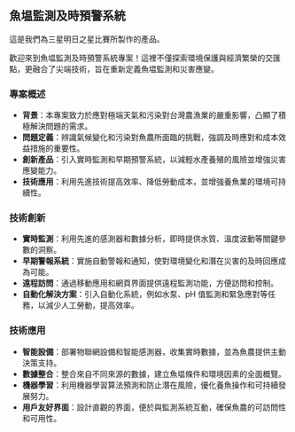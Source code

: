 ## 魚塭監測及時預警系統

這是我們為三星明日之星比賽所製作的產品。

歡迎來到魚塭監測及時預警系統專案！這裡不僅探索環境保護與經濟繁榮的交匯點，更融合了尖端技術，旨在重新定義魚塭監測和災害應變。

### 專案概述
- **背景**：本專案致力於應對極端天氣和污染對台灣農漁業的嚴重影響，凸顯了積極解決問題的需求。
- **問題定義**：辨識氣候變化和污染對魚農所面臨的挑戰，強調及時應對和成本效益措施的重要性。
- **創新產品**：引入實時監測和早期預警系統，以減輕水產養殖的風險並增強災害應變能力。
- **技術應用**：利用先進技術提高效率、降低勞動成本，並增強養魚業的環境可持續性。

### 技術創新
- **實時監測**：利用先進的感測器和數據分析，即時提供水質、溫度波動等關鍵參數的洞察。
- **早期警報系統**：實施自動警報和通知，使對環境變化和潛在災害的及時回應成為可能。
- **遠程訪問**：通過移動應用和網頁界面提供遠程監測功能，方便訪問和控制。
- **自動化解決方案**：引入自動化系統，例如水泵、pH 值監測和緊急應對等任務，以減少人工勞動，提高效率。

### 技術應用
- **智能設備**：部署物聯網設備和智能感測器，收集實時數據，並為魚農提供主動決策支持。
- **數據整合**：整合來自不同來源的數據，建立魚塭條件和環境因素的全面概覽。
- **機器學習**：利用機器學習算法預測和防止潛在風險，優化養魚操作和可持續發展努力。
- **用戶友好界面**：設計直觀的界面，便於與監測系統互動，確保魚農的可訪問性和可用性。
